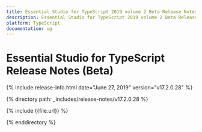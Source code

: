 ```yaml
---
title: Essential Studio for TypeScript 2019 volume 2 Beta Release Notes  
description: Essential Studio for TypeScript 2019 volume 2 Beta Release Notes  
platform: TypeScript
documentation: ug
---
```


# Essential Studio for TypeScript  Release Notes (Beta) 

{% include release-info.html date="June 27, 2019"  version="v17.2.0.28" %} 


{% directory path: _includes/release-notes/v17.2.0.28 %}

{% include {{file.url}} %}

{% enddirectory %}